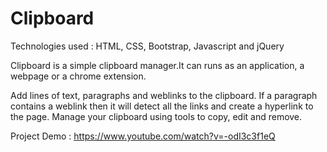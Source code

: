 # Clipboard
Technologies used : HTML, CSS, Bootstrap, Javascript and jQuery

Clipboard is a simple clipboard manager.It can runs as an application, a webpage or a chrome extension.

Add lines of text, paragraphs and weblinks to the clipboard.
If a paragraph contains a weblink then it will detect all the links and create a hyperlink to the page.
Manage your clipboard using tools to copy, edit and remove.

Project Demo : https://www.youtube.com/watch?v=-odI3c3f1eQ


